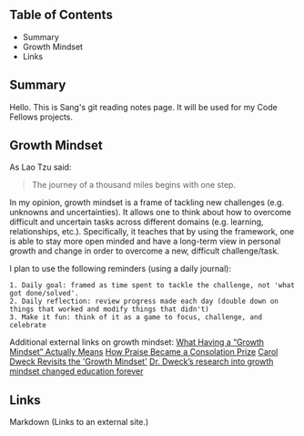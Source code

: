 ## Table of Contents
- Summary
- Growth Mindset
- Links
 
## Summary
Hello. This is Sang's git reading notes page. It will be used for my Code Fellows projects.

## Growth Mindset
As Lao Tzu said:
>The journey of a thousand miles begins with one step.

In my opinion, growth mindset is a frame of tackling new challenges (e.g. unknowns and uncertainties). It allows one to think about how to overcome difficult and uncertain tasks across different domains (e.g. learning, relationships, etc.). Specifically, it teaches that by using the framework, one is able to stay more open minded and have a long-term view in personal growth and change in order to overcome a new, difficult challenge/task.

I plan to use the following reminders (using a daily journal):
```
1. Daily goal: framed as time spent to tackle the challenge, not 'what got done/solved'.
2. Daily reflection: review progress made each day (double down on things that worked and modify things that didn't)
3. Make it fun: think of it as a game to focus, challenge, and celebrate
```
Additional external links on growth mindset:
[What Having a “Growth Mindset” Actually Means](https://hbr.org/2016/01/what-having-a-growth-mindset-actually-means)
[How Praise Became a Consolation Prize](https://www.theatlantic.com/education/archive/2016/12/how-praise-became-a-consolation-prize/510845/)
[Carol Dweck Revisits the 'Growth Mindset'](https://www.edweek.org/ew/articles/2015/09/23/carol-dweck-revisits-the-growth-mindset.html)
[Dr. Dweck’s research into growth mindset changed education forever](https://www.mindsetworks.com/science/)

## Links
Markdown (Links to an external site.)

